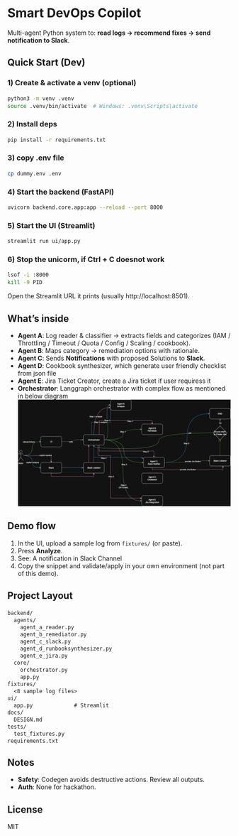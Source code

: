 # Smart DevOps Copilot

Multi-agent Python system to: **read logs → recommend fixes → send notification to Slack**.

## Quick Start (Dev)
### 1) Create & activate a venv (optional)
```bash
python3 -m venv .venv
source .venv/bin/activate  # Windows: .venv\Scripts\activate
```

### 2) Install deps
```bash
pip install -r requirements.txt
```

### 3) copy .env file
```bash
cp dummy.env .env
```

### 4) Start the backend (FastAPI)
```bash
uvicorn backend.core.app:app --reload --port 8000
```

### 5) Start the UI (Streamlit)
```bash
streamlit run ui/app.py
```

### 6) Stop the unicorm, if Ctrl + C doesnot work
```bash
lsof -i :8000
kill -9 PID
```

Open the Streamlit URL it prints (usually http://localhost:8501).

## What’s inside
- **Agent A**: Log reader & classifier → extracts fields and categorizes (IAM / Throttling / Timeout / Quota / Config / Scaling / cookbook).
- **Agent B**: Maps category → remediation options with rationale.
- **Agent C**: Sends **Notifications** with proposed Solutions to **Slack**.
- **Agent D**: Cookbook synthesizer, which generate user friendly checklist from json file
- **Agent E**: Jira Ticket Creator, create a Jira ticket if user requiress it
- **Orchestrator**: Langgraph orchestrator with complex flow as mentioned in below diagram
![Flow Diagram](flow.png)


## Demo flow
1. In the UI, upload a sample log from `fixtures/` (or paste).
2. Press **Analyze**.
3. See: A notification in Slack Channel
4. Copy the snippet and validate/apply in your own environment (not part of this demo).


## Project Layout
```
backend/
  agents/
    agent_a_reader.py
    agent_b_remediator.py
    agent_c_slack.py
    agent_d_runbooksynthesizer.py
    agent_e_jira.py
  core/
    orchestrator.py
    app.py
fixtures/
  <8 sample log files>
ui/
  app.py             # Streamlit
docs/
  DESIGN.md
tests/
  test_fixtures.py
requirements.txt
```

## Notes
- **Safety**: Codegen avoids destructive actions. Review all outputs.
- **Auth**: None for hackathon.

## License
MIT
